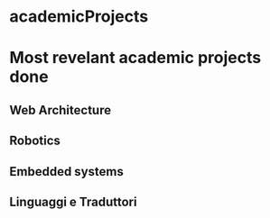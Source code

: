 # academicProjects
# Most revelant academic projects done

## Web Architecture 
## Robotics
## Embedded systems
## Linguaggi e Traduttori
